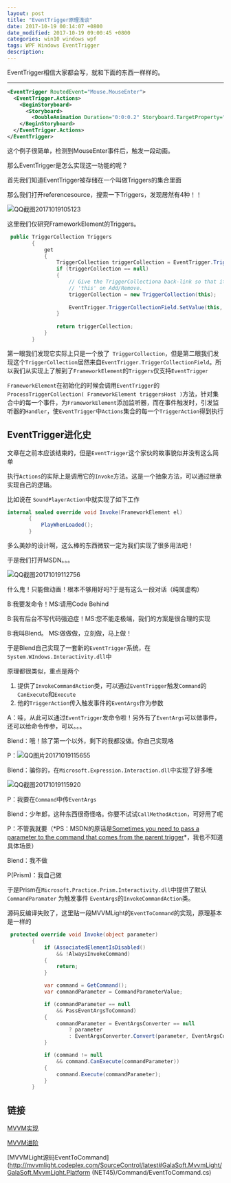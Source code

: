 ```yaml
---
layout: post
title: "EventTrigger原理浅谈"
date: 2017-10-19 00:14:07 +0800
date_modified: 2017-10-19 09:00:45 +0800
categories: win10 windows wpf
tags: WPF Windows EventTrigger
description: 
---
```



EventTrigger相信大家都会写，就和下面的东西一样样的。

---


```xml
<EventTrigger RoutedEvent="Mouse.MouseEnter">          
  <EventTrigger.Actions>            
    <BeginStoryboard>              
      <Storyboard>                
        <DoubleAnimation Duration="0:0:0.2" Storyboard.TargetProperty="MaxHeight" To="90"/>            </Storyboard>            
    </BeginStoryboard>          
  </EventTrigger.Actions>        
</EventTrigger>
```

这个例子很简单，检测到MouseEnter事件后，触发一段动画。

那么EventTrigger是怎么实现这一功能的呢？

首先我们知道EventTrigger被存储在一个叫做Triggers的集合里面

那么我们打开referencesource，搜索一下Triggers，发现居然有4种！！


![QQ截图20171019105123](/media/QQ截图20171019105123.png)

这里我们仅研究FrameworkElement的Triggers。

```csharp
 public TriggerCollection Triggers
        {
            get
            {
                TriggerCollection triggerCollection = EventTrigger.TriggerCollectionField.GetValue(this);
                if (triggerCollection == null)
                {
                    // Give the TriggerCollectiona back-link so that it can update
                    // 'this' on Add/Remove.
                    triggerCollection = new TriggerCollection(this);
 
                    EventTrigger.TriggerCollectionField.SetValue(this, triggerCollection);
                }
 
                return triggerCollection;
            }
        }
```

第一眼我们发现它实际上只是一个放了` TriggerCollection`，但是第二眼我们发现这个`TriggerCollection`居然来自`EventTrigger.TriggerCollectionField`。所以我们从实现上了解到了`FrameworkElement`的`Triggers`仅支持`EventTrigger`

`FrameworkElement`在初始化的时候会调用`EventTrigger`的`ProcessTriggerCollection( FrameworkElement triggersHost )`方法，针对集合中的每一个事件，为`FrameworkElement`添加监听器，而在事件触发时，引发监听器的`Handler`，使`EventTrigger`中`Actions`集合的每一个`TriggerAction`得到执行



## EventTrigger进化史

文章在之前本应该结束的，但是`EventTrigger`这个家伙的故事貌似并没有这么简单

执行`Actions`的实际上是调用它的`Invoke`方法。这是一个抽象方法，可以通过继承实现自己的逻辑。

比如说在	`SoundPlayerAction`中就实现了如下工作

```csharp
internal sealed override void Invoke(FrameworkElement el)
       {
           PlayWhenLoaded();
       }
```

多么美妙的设计啊，这么棒的东西微软一定为我们实现了很多用法吧！

于是我们打开MSDN。。。

![QQ截图20171019112756](/media/QQ截图20171019112756.png)

什么鬼！只能做动画！根本不够用好吗?于是有这么一段对话（纯属虚构）

B:我要发命令！MS:请用Code Behind

B:我有后台不写代码强迫症！MS:您不能走极端，我们的方案是很合理的实现

B:我叫Blend。 MS:做做做，立刻做，马上做！



于是Blend自己实现了一套新的`EventTrigger`系统，在`System.WIndows.Interactivity.dll`中

原理都很类似，重点是两个

1. 提供了`InvokeCommandAction`类，可以通过`EventTrigger`触发`Command`的`CanExecute`和`Execute`
2. 他的`TriggerAction`传入触发事件的`EventArgs`作为参数

A：哇，从此可以通过`EventTrigger`发命令啦！另外有了`EventArgs`可以做事件，还可以给命令传参，可以。。。

Blend：哦！除了第一个以外，剩下的我都没做。你自己实现咯

P：![QQ图片20171019115655](/media/QQ图片20171019115655.png)

Blend：骗你的，在`Microsoft.Expression.Interaction.dll`中实现了好多哦

![QQ截图20171019115920](/media/QQ截图20171019115920.png)

P：我要在`Command`中传`EventArgs`

Blend：少年郎，这种东西很奇怪咯。你要不试试`CallMethodAction`，可好用了呢

P：不管我就要（*PS：MSDN的原话是[Sometimes you need to pass a parameter to the command that comes from the parent trigger](https://msdn.microsoft.com/en-us/library/gg405494(v=pandp.40).aspx)*，我也不知道具体场景）

Blend：我不做

P(Prism)：我自己做

于是Prism在`Microsoft.Practice.Prism.Interactivity.dll`中提供了默认`CommandParamater` 为触发事件 `EventArgs`的`InvokeCommandAction`类。

源码反编译失败了，这里贴一段MVVMLight的`EventToCommand`的实现，原理基本是一样的

```csharp
 protected override void Invoke(object parameter)
        {
            if (AssociatedElementIsDisabled() 
                && !AlwaysInvokeCommand)
            {
                return;
            }

            var command = GetCommand();
            var commandParameter = CommandParameterValue;

            if (commandParameter == null
                && PassEventArgsToCommand)
            {
                commandParameter = EventArgsConverter == null
                    ? parameter
                    : EventArgsConverter.Convert(parameter, EventArgsConverterParameter);
            }

            if (command != null
                && command.CanExecute(commandParameter))
            {
                command.Execute(commandParameter);
            }
        }
```

## 链接

[MVVM实现](https://msdn.microsoft.com/en-us/library/gg405484(v=pandp.40).aspx)

[MVVM进阶](https://msdn.microsoft.com/en-us/library/gg405494(v=pandp.40).aspx)

[MVVMLight源码EventToCommand](http://mvvmlight.codeplex.com/SourceControl/latest#GalaSoft.MvvmLight/GalaSoft.MvvmLight.Platform (NET45)/Command/EventToCommand.cs)

